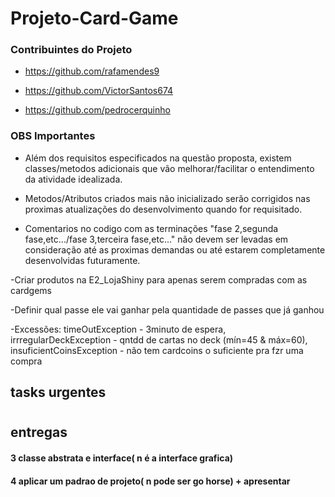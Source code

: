 # Projeto-Card-Game

### Contribuintes do Projeto

- https://github.com/rafamendes9

- https://github.com/VictorSantos674

- https://github.com/pedrocerquinho


### OBS Importantes

- Além dos requisitos especificados na questão proposta, existem classes/metodos adicionais que vão melhorar/facilitar o entendimento da atividade idealizada.


- Metodos/Atributos criados mais não inicializado serão corrigidos nas proximas atualizações do desenvolvimento quando for requisitado.

- Comentarios no codigo com as terminações "fase 2,segunda fase,etc.../fase 3,terceira fase,etc..." não devem ser levadas em consideração até as proximas demandas ou até estarem completamente desenvolvidas futuramente.



-Criar produtos na E2_LojaShiny para apenas serem compradas com as cardgems

-Definir qual passe ele vai ganhar pela quantidade de passes que já ganhou

-Excessões: timeOutException - 3minuto de espera, irrregularDeckException - qntdd de cartas no deck (mín=45 & máx=60), insuficientCoinsException - não tem cardcoins o suficiente pra fzr uma compra

## tasks urgentes


#

## entregas

#### 3 classe abstrata e interface( n é a interface grafica)

#### 4 aplicar um padrao de projeto( n pode ser go horse) + apresentar

